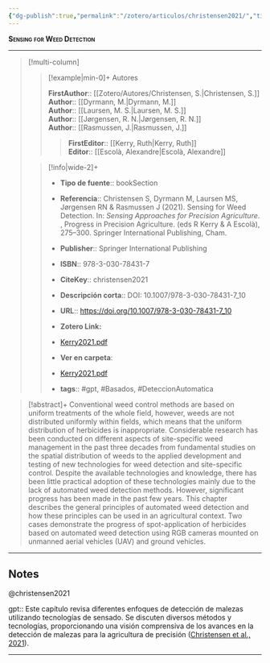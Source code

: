 ```yaml
---
{"dg-publish":true,"permalink":"/zotero/articulos/christensen2021/","title":"Sensing for Weed Detection","tags":["#zotero"]}
---
```



<span style="font-variant:small-caps; font-weight: bold;">Sensing for Weed Detection</span>

---


> [!multi-column]
>
>> [!example|min-0]+ Autores
>> 
>> **FirstAuthor**:: [[Zotero/Autores/Christensen, S.\|Christensen, S.]]  
>> **Author**:: [[Dyrmann, M.\|Dyrmann, M.]]  
>> **Author**:: [[Laursen, M. S.\|Laursen, M. S.]]  
>> **Author**:: [[Jørgensen, R. N.\|Jørgensen, R. N.]]  
>> **Author**:: [[Rasmussen, J.\|Rasmussen, J.]]  
 >>> **FirstEditor**:: [[Kerry, Ruth\|Kerry, Ruth]]  
>> **Editor**:: [[Escolà, Alexandre\|Escolà, Alexandre]]  
 >
>
>> [!info|wide-2]+
>>
>> - **Tipo de fuente**:: bookSection
>> - **Referencia**:: Christensen S, Dyrmann M, Laursen MS, Jørgensen RN & Rasmussen J (2021). Sensing for Weed Detection. In: _Sensing Approaches for Precision Agriculture_. , Progress in Precision Agriculture. (eds R Kerry & A Escolà), 275–300. Springer International Publishing, Cham. 
>> -  **Publisher**:: Springer International Publishing
>> - **ISBN**:: 978-3-030-78431-7
>> - **CiteKey**:: christensen2021
>> - **Descripción corta**:: DOI: 10.1007/978-3-030-78431-7_10
>> - **URL**:: https://doi.org/10.1007/978-3-030-78431-7_10
>> - **Zotero Link:** 
>> - [Kerry2021.pdf](zotero://select/library/items/CGTBDFAU)
>>
>> - **Ver en carpeta**: 
>> - [Kerry2021.pdf](file://J:\OneDrive\Articulos\Kerry2021.pdf)
>> - **tags**:: #gpt, #Basados, #DeteccionAutomatica



> [!abstract]+ 
>Conventional weed control methods are based on uniform treatments of the whole field, however, weeds are not distributed uniformly within fields, which means that the uniform distribution of herbicides is inappropriate. Considerable research has been conducted on different aspects of site-specific weed management in the past three decades from fundamental studies on the spatial distribution of weeds to the applied development and testing of new technologies for weed detection and site-specific control. Despite the available technologies and knowledge, there has been little practical adoption of these technologies mainly due to the lack of automated weed detection methods. However, significant progress has been made in the past few years. This chapter describes the general principles of automated weed detection and how these principles can be used in an agricultural context. Two cases demonstrate the progress of spot-application of herbicides based on automated weed detection using RGB cameras mounted on unmanned aerial vehicles (UAV) and ground vehicles.


--- 

## Notes

@christensen2021

gpt:: Este capítulo revisa diferentes enfoques de detección de malezas utilizando tecnologías de sensado. Se discuten diversos métodos y tecnologías, proporcionando una visión comprensiva de los avances en la detección de malezas para la agricultura de precisión ([Christensen et al., 2021](zotero://select/library/items/R69YCRPY)).






---








